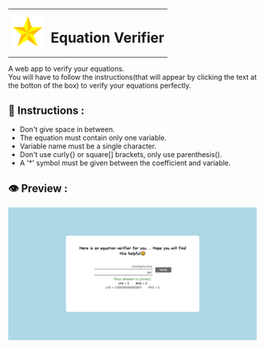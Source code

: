 <table align='center' border='0'><tr><td><img src='https://github.com/AshishAntil07/AshishAntil07/blob/home/5pointedStar.svg' height='65px' width='65px'></td> <td><h1>Equation Verifier</h1></td></tr></table>
A web app to verify your equations.<br>
You will have to follow the instructions(that will appear by clicking the text at the botton of the box) to verify your equations perfectly.<br>

## 📄 Instructions :
<ul>
    <li>Don't give space in between.</li>
    <li>The equation must contain only one variable.</li>
    <li>Variable name must be a single character.</li>
    <li>Don't use curly{} or square[] brackets, only use parenthesis().
    <li>A '*' symbol must be given between the coefficient and variable.</li>
</ul>

## 👁️ Preview :

<div><img src = 'https://github.com/AshishAntil07/AshishAntil07/blob/EqVerifier/preview.png'></div>
